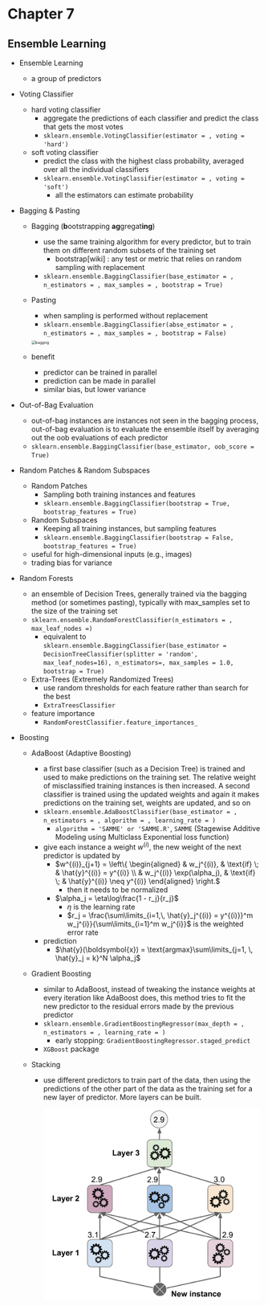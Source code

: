 # Chapter 7

## Ensemble Learning

* Ensemble Learning

  * a group of predictors

* Voting Classifier

  * hard voting classifier
    * aggregate the predictions of each classifier and predict the class that gets the most votes
    * `sklearn.ensemble.VotingClassifier(estimator = , voting = 'hard')`
  * soft voting classifier
    * predict the class with the highest class probability, averaged over all the individual classifiers
    * `sklearn.ensemble.VotingClassifier(estimator = , voting = 'soft')`
      * all the estimators can estimate probability

* Bagging & Pasting

  * Bagging (**b**ootstrapping **ag**gregat**ing**)
    * use the same training algorithm for every predictor, but to train them on different random subsets of the training set
      * bootstrap[wiki] : any test or metric that relies on random sampling with replacement
    * `sklearn.ensemble.BaggingClassifier(base_estimator = , n_estimators = , max_samples = , bootstrap = True)`
  * Pasting
    * when sampling is performed without replacement
    * `sklearn.ensemble.BaggingClassifier(abse_estimator = , n_estimators = , max_samples = , bootstrap = False)`
    
    <img src="https://github.com/lzhang12/handson-ml2/blob/master/images/ensembles/bagging_pasting.png?raw=true" alt="bagging" style="zoom:50%;" />
    
  * benefit
    * predictor can be trained in parallel
    * prediction can be made in parallel
    * similar bias, but lower variance

* Out-of-Bag Evaluation

  * out-of-bag instances are instances not seen in the bagging process, out-of-bag evaluation is to evaluate the ensemble itself by averaging out the oob evaluations of each predictor
  * `sklearn.ensemble.BaggingClassifier(base_estimator, oob_score = True)`

* Random Patches & Random Subspaces

  * Random Patches
    * Sampling both training instances and features
    * `sklearn.ensemble.BaggingClassifier(bootstrap = True, bootstrap_features = True)`
  * Random Subspaces
    * Keeping all training instances, but sampling features
    * `sklearn.ensemble.BaggingClassifier(bootstrap = False, bootstrap_features = True)`
  * useful for high-dimensional inputs (e.g., images)
  * trading bias for variance

* Random Forests

  * an ensemble of Decision Trees, generally trained via the bagging method (or sometimes pasting), typically with max_samples set to the size of the training set
  * `sklearn.ensemble.RandomForestClassifier(n_estimators = , max_leaf_nodes =)`
    * equivalent to `sklearn.ensemble.BaggingClassifier(base_estimator = DecisionTreeClassifier(splitter = 'random', max_leaf_nodes=16), n_estimators=, max_samples = 1.0, bootstrap = True)`
  * Extra-Trees (Extremely Randomized Trees)
    * use random thresholds for each feature rather than search for the best
    * `ExtraTreesClassifier`
  * feature importance
    * `RandomForestClassifier.feature_importances_`

* Boosting

  * AdaBoost (Adaptive Boosting)

    * a first base classifier (such as a Decision Tree) is trained and used to make predictions on the training set. The relative weight of misclassified training instances is then increased. A second classifier is trained using the updated weights and again it makes predictions on the training set, weights are updated, and so on
    * `sklearn.ensemble.AdaBoostClassifier(base_estimator = , n_estimators = , algorithm = , learning_rate = )`
      * `algorithm = 'SAMME' or 'SAMME.R'`, `SAMME` (Stagewise Additive Modeling using Multiclass Exponential loss function)
    * give each instance a weight $w^{(i)}$, the new weight of the next predictor is updated by
      * $w^{(i)}_{j+1} = \left\{ \begin{aligned} & w_j^{(i)}, & \text{if} \; & \hat{y}^{(i)} = y^{(i)} \\ & w_j^{(i)} \exp(\alpha_j), & \text{if} \; & \hat{y}^{(i)} \neq y^{(i)} \end{aligned} \right.$
        * then it needs to be normalized
      * $\alpha_j = \eta\log\frac{1 - r_j}{r_j}$
        * $\eta$ is the learning rate
        * $r_j = \frac{\sum\limits_{i=1,\, \hat{y}_j^{(i)} = y^{(i)}}^m w_j^{i}}{\sum\limits_{i=1}^m w_j^{i}}$ is the weighted error rate
    * prediction
      * $\hat{y}(\boldsymbol{x}) = \text{argmax}\sum\limits_{j=1, \, \hat{y}_j = k}^N \alpha_j$

  * Gradient Boosting

    * similar to AdaBoost, instead of tweaking the instance weights at every iteration like AdaBoost does, this method tries to fit the new predictor to the residual errors made by the previous predictor
    * `sklearn.ensemble.GradientBoostingRegressor(max_depth = , n_estimators = , learning_rate = )`
      * early stopping: `GradientBoostingRegressor.staged_predict`
    * `XGBoost` package

  * Stacking

    * use different predictors to train part of the data, then using the predictions of the other part of the data as the training set for a new layer of predictor. More layers can be built.

      <img src="https://github.com/lzhang12/handson-ml2/blob/master/images/ensembles/stacking.png?raw=true" alt="stacking" style="zoom:50%;" /> 

